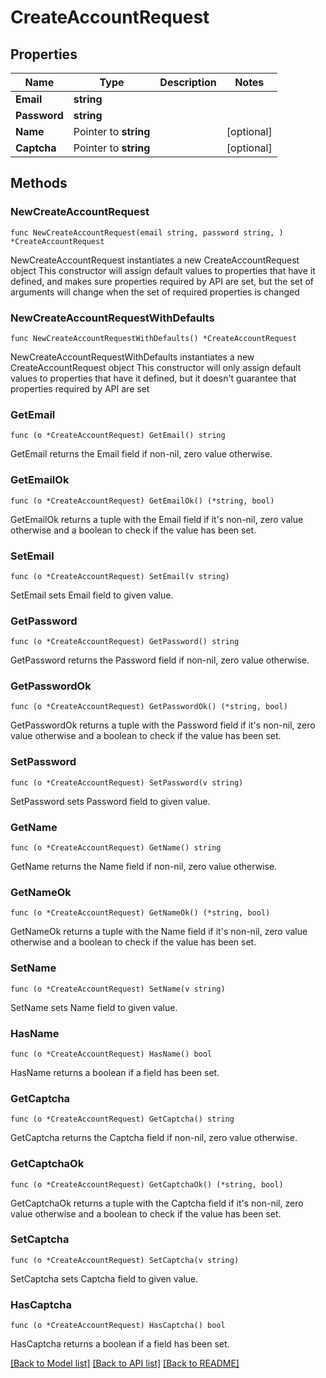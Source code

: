 # CreateAccountRequest

## Properties

Name | Type | Description | Notes
------------ | ------------- | ------------- | -------------
**Email** | **string** |  | 
**Password** | **string** |  | 
**Name** | Pointer to **string** |  | [optional] 
**Captcha** | Pointer to **string** |  | [optional] 

## Methods

### NewCreateAccountRequest

`func NewCreateAccountRequest(email string, password string, ) *CreateAccountRequest`

NewCreateAccountRequest instantiates a new CreateAccountRequest object
This constructor will assign default values to properties that have it defined,
and makes sure properties required by API are set, but the set of arguments
will change when the set of required properties is changed

### NewCreateAccountRequestWithDefaults

`func NewCreateAccountRequestWithDefaults() *CreateAccountRequest`

NewCreateAccountRequestWithDefaults instantiates a new CreateAccountRequest object
This constructor will only assign default values to properties that have it defined,
but it doesn't guarantee that properties required by API are set

### GetEmail

`func (o *CreateAccountRequest) GetEmail() string`

GetEmail returns the Email field if non-nil, zero value otherwise.

### GetEmailOk

`func (o *CreateAccountRequest) GetEmailOk() (*string, bool)`

GetEmailOk returns a tuple with the Email field if it's non-nil, zero value otherwise
and a boolean to check if the value has been set.

### SetEmail

`func (o *CreateAccountRequest) SetEmail(v string)`

SetEmail sets Email field to given value.


### GetPassword

`func (o *CreateAccountRequest) GetPassword() string`

GetPassword returns the Password field if non-nil, zero value otherwise.

### GetPasswordOk

`func (o *CreateAccountRequest) GetPasswordOk() (*string, bool)`

GetPasswordOk returns a tuple with the Password field if it's non-nil, zero value otherwise
and a boolean to check if the value has been set.

### SetPassword

`func (o *CreateAccountRequest) SetPassword(v string)`

SetPassword sets Password field to given value.


### GetName

`func (o *CreateAccountRequest) GetName() string`

GetName returns the Name field if non-nil, zero value otherwise.

### GetNameOk

`func (o *CreateAccountRequest) GetNameOk() (*string, bool)`

GetNameOk returns a tuple with the Name field if it's non-nil, zero value otherwise
and a boolean to check if the value has been set.

### SetName

`func (o *CreateAccountRequest) SetName(v string)`

SetName sets Name field to given value.

### HasName

`func (o *CreateAccountRequest) HasName() bool`

HasName returns a boolean if a field has been set.

### GetCaptcha

`func (o *CreateAccountRequest) GetCaptcha() string`

GetCaptcha returns the Captcha field if non-nil, zero value otherwise.

### GetCaptchaOk

`func (o *CreateAccountRequest) GetCaptchaOk() (*string, bool)`

GetCaptchaOk returns a tuple with the Captcha field if it's non-nil, zero value otherwise
and a boolean to check if the value has been set.

### SetCaptcha

`func (o *CreateAccountRequest) SetCaptcha(v string)`

SetCaptcha sets Captcha field to given value.

### HasCaptcha

`func (o *CreateAccountRequest) HasCaptcha() bool`

HasCaptcha returns a boolean if a field has been set.


[[Back to Model list]](../README.md#documentation-for-models) [[Back to API list]](../README.md#documentation-for-api-endpoints) [[Back to README]](../README.md)


